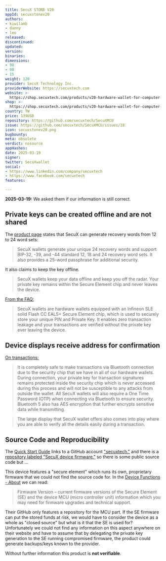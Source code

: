 ```yaml
---
title: SecuX STONE V20
appId: secuxstonev20
authors:
- kiwilamb
- danny
- leo
released: 
discontinued: 
updated: 
version: 
binaries: 
dimensions:
- 98
- 98
- 15
weight: 120
provider: SecuX Technology Inc.
providerWebsite: https://secuxtech.com
website: >-
  https://shop.secuxtech.com/products/v20-hardware-wallet-for-computer-mobile-user/
shop: >-
  https://shop.secuxtech.com/products/v20-hardware-wallet-for-computer-mobile-user/
country: TW
price: 139USD
repository: https://github.com/secuxtech/SecuXMCU
issue: https://github.com/secuxtech/SecuXMCU/issues/18
icon: secuxstonev20.png
bugbounty: 
meta: obsolete
verdict: nosource
appHashes: 
date: 2025-03-19
signer: 
twitter: SecuXwallet
social:
- https://www.linkedin.com/company/secuxtech
- https://www.facebook.com/secuxtech
features: 

---
```


**2025-03-19:** We asked them if our information is still correct.

## Private keys can be created offline and are not shared

The [product page](https://shop.secuxtech.com/products/v20-hardware-wallet-for-computer-mobile-user/) states that SecuX can generate recovery words from 12 to 24 word sets:

> SecuX wallets generate your unique 24 recovery words and support BIP-32, -39, and -44 standard 12, 18 and 24 recovery word sets. It also provides a 25-word passphrase for additional security.

It also claims to keep the key offline.

> SecuX wallets keep your data offline and keep you off the radar. Your private key remains within the Secure Element chip and never leaves the device.

[From the FAQ:](https://secuxtech.com/faq/)

> SecuX wallets are hardware wallets equipped with an Infineon SLE solid Flash CC EAL5+ Secure Element chip, which is used to securely store your unique PIN and Private Key. It enables zero transaction leakage and your transactions are verified without the private key ever leaving the device.

## Device displays receive address for confirmation

[On transactions:](https://secuxtech.com/faq/)

> It is completely safe to make transactions via Bluetooth connection due to the security chip that we have in all of our hardware wallets. During connection, your private key for transaction signatures remains protected inside the security chip which is never accessed during this process and will not be susceptible to any attacks from outside the wallet. All SecuX wallets will also require a One Time Password (OTP) when connecting via Bluetooth to ensure security. Bluetooth 5 also has AES encryption that further encrypts sensitive data while transmitting. 

> The large display that SecuX wallet offers also comes into play where you are able to verify all the details easily during a transaction.


## Source Code and Reproducibility

The
[Quick Start Guide](https://secuxtech.com/secuxtech-download/Payment-EvKit/EvKit-Quick-Start-Guide.pdf)
links to a GitHub account ["secuxtech."](https://github.com/secuxtech) and there
is a
[repository labeled "SecuX device firmware."](https://github.com/secuxtech/SecuXMCU)
so there is some public source code but ...

This device features a "secure element" which runs its own, proprietary firmware
that we could not find the source code for. In the
[Device Functions - About](https://secuxtech.com/howitworks/device-functions#about)
we can read:

> Firmware Version – current firmware versions of the Secure Element (SE) and
  the device MCU (micro controller unit) information which you may need for
  firmware upgrades and technical support.

Their GitHub only features a repository for the MCU part. If the SE firmware can
put the stored funds at risk, we would have to consider the device as a whole as
"closed source" but what is it that the SE is used for? Unfortunately we could
not find any information on this aspect anywhere on their website and have to
assume that by delegating the private key generation to the SE running
compromised firmware, the product could generate backups/keys known to the
provider.

Without further information this product is **not verifiable**.

